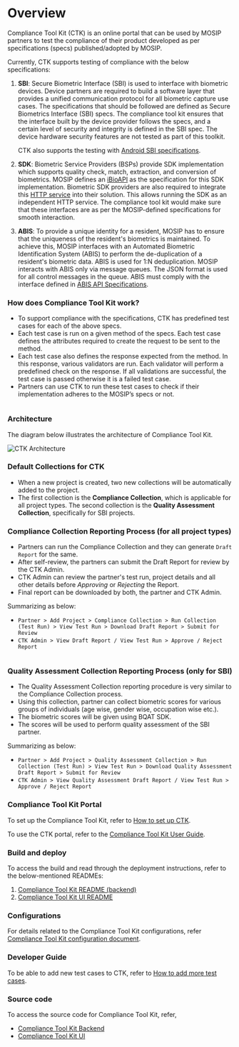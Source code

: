 # Overview

Compliance Tool Kit (CTK) is an online portal that can be used by MOSIP partners to test the compliance of their product developed as per specifications (specs) published/adopted by MOSIP.

Currently, CTK supports testing of compliance with the below specifications:

1.  **SBI**: Secure Biometric Interface (SBI) is used to interface with biometric devices. Device partners are required to build a software layer that provides a unified communication protocol for all biometric capture use cases. The specifications that should be followed are defined as Secure Biometrics Interface (SBI) specs. The compliance tool kit ensures that the interface built by the device provider follows the specs, and a certain level of security and integrity is defined in the SBI spec. The device hardware security features are not tested as part of this toolkit.

    CTK also supports the testing with [Android SBI specifications](https://docs.mosip.io/1.1.5/biometrics/mosip-device-service-specification#android-sbi-specification).
2. **SDK**: Biometric Service Providers (BSPs) provide SDK implementation which supports quality check, match, extraction, and conversion of biometrics. MOSIP defines an [iBioAPI](https://github.com/mosip/commons/blob/master/kernel/kernel-biometrics-api/src/main/java/io/mosip/kernel/biometrics/spi/IBioApi.java) as the specification for this SDK implementation. Biometric SDK providers are also required to integrate this [HTTP service](https://github.com/mosip/biosdk-services/tree/release-1.2.0) into their solution. This allows running the SDK as an independent HTTP service. The compliance tool kit would make sure that these interfaces are as per the MOSIP-defined specifications for smooth interaction.
3. **ABIS**: To provide a unique identity for a resident, MOSIP has to ensure that the uniqueness of the resident's biometrics is maintained. To achieve this, MOSIP interfaces with an Automated Biometric Identification System (ABIS) to perform the de-duplication of a resident's biometric data. ABIS is used for 1:N deduplication. MOSIP interacts with ABIS only via message queues. The JSON format is used for all control messages in the queue. ABIS must comply with the interface defined in [ABIS API Specifications](https://docs.mosip.io/1.2.0/biometrics/abis-api).

### How does Compliance Tool Kit work?

* To support compliance with the specifications, CTK has predefined test cases for each of the above specs.
* Each test case is run on a given method of the specs. Each test case defines the attributes required to create the request to be sent to the method.
* Each test case also defines the response expected from the method. In this response, various validators are run. Each validator will perform a predefined check on the response. If all validations are successful, the test case is passed otherwise it is a failed test case.
* Partners can use CTK to run these test cases to check if their implementation adheres to the MOSIP’s specs or not.

<figure><img src=".gitbook/assets/compliance-toolkit-flow-diagram.png" alt=""><figcaption></figcaption></figure>

### Architecture

The diagram below illustrates the architecture of Compliance Tool Kit.

![CTK Architecture](\_images/ctk-architecture.png)

### Default Collections for CTK

* When a new project is created, two new collections will be automatically added to the project.&#x20;
* The first collection is the **Compliance Collection**, which is applicable for all project types. The second collection is the **Quality Assessment Collection**, specifically for SBI projects.

### Compliance Collection Reporting Process (for all project types)

* Partners can run the Compliance Collection and they can generate `Draft Report` for the same.
* After self-review, the partners can submit the Draft Report for review by the CTK Admin.
* CTK Admin can review the partner's test run, project details and all other details before _Approving_ or _Rejecting_ the Report.
* Final report can be downloaded by both, the partner and CTK Admin.

Summarizing as below:

* `Partner > Add Project > Compliance Collection > Run Collection (Test Run) > View Test Run > Download Draft Report > Submit for Review`
* `CTK Admin > View Draft Report / View Test Run > Approve / Reject Report`

<figure><img src=".gitbook/assets/report_review_process.jpg" alt=""><figcaption></figcaption></figure>

### Quality Assessment Collection Reporting Process (only for SBI)

* The Quality Assessment Collection reporting procedure is very similar to the Compliance Collection process.
* Using this collection,  partner can collect biometric scores for various groups of individuals (age wise, gender wise, occupation wise etc.).
* The biometric scores will be given using BQAT SDK.
* The scores will be used to perform quality assessment of the SBI partner.

Summarizing as below:

* `Partner > Add Project > Quality Assessment Collection > Run Collection (Test Run) > View Test Run > Download Quality Assessment Draft Report > Submit for Review`
* `CTK Admin > View Quality Assessment Draft Report / View Test Run > Approve / Reject Report`

### Compliance Tool Kit Portal

To set up the Compliance Tool Kit, refer to [How to set up CTK](setup-steps-0.0.9.md).

To use the CTK portal, refer to the [Compliance Tool Kit User Guide](user-guide.md).

### Build and deploy

To access the build and read through the deployment instructions, refer to the below-mentioned READMEs:

1. [Compliance Tool Kit README (backend)](https://github.com/mosip/mosip-compliance-toolkit/tree/develop#readme)
2. [Compliance Tool Kit UI README](https://github.com/mosip/mosip-compliance-toolkit-ui/tree/develop#readme)

### Configurations

For details related to the Compliance Tool Kit configurations, refer [Compliance Tool Kit configuration document](https://github.com/mosip/mosip-compliance-toolkit/tree/0.0.9-B1).

### Developer Guide

To be able to add new test cases to CTK, refer to [How to add more test cases](test-cases.md).

### Source code

To access the source code for Compliance Tool Kit, refer,

* [Compliance Tool Kit Backend](https://github.com/mosip/mosip-compliance-toolkit/tree/0.0.9-B1)
* [Compliance Tool Kit UI](https://github.com/mosip/mosip-compliance-toolkit-ui/tree/0.0.9-B1)
